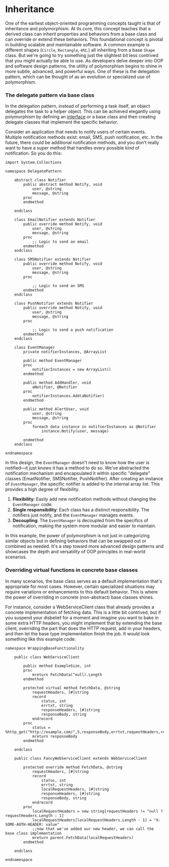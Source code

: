 # Inheritance
One of the earliest object-oriented programming concepts taught is that of inheritance and polymorphism. At its core, this concept teaches that a derived class can inherit properties and behaviors from a base class and can override or extend these behaviors. This foundational concept is pivotal in building scalable and maintainable software. A common example is different shapes (`Circle`, `Rectangle`, etc.) all inheriting from a base `Shape` class. But we're going to try something just the slightest bit less contrived that you might actually be able to use. As developers delve deeper into OOP and software design patterns, the utility of polymorphism begins to shine in more subtle, advanced, and powerful ways. One of these is the delegation pattern, which can be thought of as an evolution or specialized use of polymorphism.

### The delegate pattern via base class

In the delegation pattern, instead of performing a task itself, an object delegates the task to a helper object. This can be achieved elegantly using polymorphism by defining an [interface](../beyond_types/interfaces.md) or a base class and then creating delegate classes that implement the specific behavior.

Consider an application that needs to notify users of certain events. Multiple notification methods exist: email, SMS, push notification, etc. In the future, there could be additional notification methods, and you don't really want to have a super method that handles every possible kind of notification. So you do this:
```dbl
import System.Collections

namespace DelegatePattern

	abstract class Notifier
        public abstract method Notify, void
            user, @string
            message, @string
        proc
        endmethod

    endclass

    class EmailNotifier extends Notifier
        public override method Notify, void
            user, @string
            message, @string
        proc
            ;; Logic to send an email
        endmethod
    endclass

    class SMSNotifier extends Notifier
        public override method Notify, void
            user, @string
            message, @string
        proc

            ;; Logic to send an SMS
        endmethod
    endclass

    class PushNotifier extends Notifier
        public override method Notify, void
            user, @string
            message, @string
        proc

            ;; Logic to send a push notification
        endmethod
    endclass

    class EventManager
        private notifierInstances, @ArrayList

        public method EventManager
        proc
            notifierInstances = new ArrayList()
        endmethod

        public method AddHandler, void
            aNotifier, @Notifier
        proc
            notifierInstances.Add(aNotifier)
        endmethod

        public method AlertUser, void
            user, @string
            message, @string
        proc
            foreach data instance in notifierInstances as @Notifier
                instance.Notify(user, message)

        endmethod
    endclass

endnamespace
```

In this design, the `EventManager` doesn't need to know how the user is notified—it just knows it has a method to do so. We've abstracted the notification mechanism and encapsulated it within specific "delegate" classes (EmailNotifier, SMSNotifier, PushNotifier). After creating an instance of `EventManager`, the specific notifier is added to the internal array list. This provides a high degree of flexibility.

1.  **Flexibility**: Easily add new notification methods without changing the `EventManager` code.
2.  **Single responsibility**: Each class has a distinct responsibility. The notifiers just notify, and the `EventManager` manages events.
3.  **Decoupling**: The `EventManager` is decoupled from the specifics of notification, making the system more modular and easier to maintain.

In this example, the power of polymorphism is not just in categorizing similar objects but in defining behaviors that can be swapped out or combined as needed. It's a step toward more advanced design patterns and showcases the depth and versatility of OOP principles in real-world scenarios.

### Overriding virtual functions in concrete base classes

In many scenarios, the base class serves as a default implementation that's appropriate for most cases. However, certain specialized situations may require variations or enhancements to this default behavior. This is where the power of overriding in concrete (non-abstract) base classes shines.

For instance, consider a WebServiceClient class that already provides a concrete implementation of fetching data. This is a little bit contrived, but if you suspend your disbelief for a moment and imagine you want to bake in some extra HTTP headers, you might implement that by extending the base client, overriding the part that does the HTTP request, add in your headers, and then let the base type implementation finish the job. It would look something like this example code:

```dbl
namespace WrappingBaseFunctionality

    public class WebServiceClient

        public method ExampleSize, int
        proc
            mreturn FetchData(^null).Length
        endmethod

        protected virtual method FetchData, @string
            requestHeaders, [#]string
            record
                status, int
                errtxt, string
                responseHeaders, [#]string
                responseBody, string
            endrecord
        proc
            status = %http_get("http://example.com/",5,responseBody,errtxt,requestHeaders,responseHeaders,,,,,,,"1.1")
            mreturn responseBody
        endmethod

	endclass

    public class FancyWebServiceClient extends WebServiceClient

        protected override method FetchData, @string
            requestHeaders, [#]string
            record
                status, int
                errtxt, string
                localRequestHeaders, [#]string
                responseHeaders, [#]string
                responseBody, string
            endrecord
        proc
            localRequestHeaders = new string[requestHeaders != ^null ? requestHeaders.Length : 1]
            localRequestHeaders[localRequestHeaders.Length - 1] = "X-SOME-AUTH-HEADER: value"
            ;;now that we've added our new header, we can call the base class implementation
            mreturn parent.FetchData(localRequestHeaders)
        endmethod

    endclass

endnamespace
```